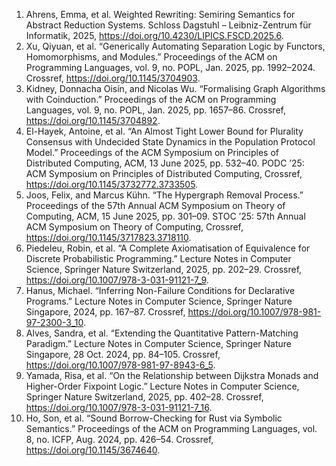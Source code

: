 1. Ahrens, Emma, et al. Weighted Rewriting: Semiring Semantics for Abstract Reduction Systems. Schloss Dagstuhl – Leibniz-Zentrum für Informatik, 2025, <https://doi.org/10.4230/LIPICS.FSCD.2025.6>.
1. Xu, Qiyuan, et al. “Generically Automating Separation Logic by Functors, Homomorphisms, and Modules.” Proceedings of the ACM on Programming Languages, vol. 9, no. POPL, Jan. 2025, pp. 1992–2024. Crossref, <https://doi.org/10.1145/3704903>.
1. Kidney, Donnacha Oisín, and Nicolas Wu. “Formalising Graph Algorithms with Coinduction.” Proceedings of the ACM on Programming Languages, vol. 9, no. POPL, Jan. 2025, pp. 1657–86. Crossref, <https://doi.org/10.1145/3704892>.
1. El-Hayek, Antoine, et al. “An Almost Tight Lower Bound for Plurality Consensus with Undecided State Dynamics in the Population Protocol Model.” Proceedings of the ACM Symposium on Principles of Distributed Computing, ACM, 13 June 2025, pp. 532–40. PODC ’25: ACM Symposium on Principles of Distributed Computing, Crossref, <https://doi.org/10.1145/3732772.3733505>.
1. Joos, Felix, and Marcus Kühn. “The Hypergraph Removal Process.” Proceedings of the 57th Annual ACM Symposium on Theory of Computing, ACM, 15 June 2025, pp. 301–09. STOC ’25: 57th Annual ACM Symposium on Theory of Computing, Crossref, <https://doi.org/10.1145/3717823.3718110>.
1. Piedeleu, Robin, et al. “A Complete Axiomatisation of Equivalence for Discrete Probabilistic Programming.” Lecture Notes in Computer Science, Springer Nature Switzerland, 2025, pp. 202–29. Crossref, <https://doi.org/10.1007/978-3-031-91121-7_9>.
1. Hanus, Michael. “Inferring Non-Failure Conditions for Declarative Programs.” Lecture Notes in Computer Science, Springer Nature Singapore, 2024, pp. 167–87. Crossref, <https://doi.org/10.1007/978-981-97-2300-3_10>.
1. Alves, Sandra, et al. “Extending the Quantitative Pattern-Matching Paradigm.” Lecture Notes in Computer Science, Springer Nature Singapore, 28 Oct. 2024, pp. 84–105. Crossref, <https://doi.org/10.1007/978-981-97-8943-6_5>.
1. Yamada, Risa, et al. “On the Relationship between Dijkstra Monads and Higher-Order Fixpoint Logic.” Lecture Notes in Computer Science, Springer Nature Switzerland, 2025, pp. 402–28. Crossref, <https://doi.org/10.1007/978-3-031-91121-7_16>.
1. Ho, Son, et al. “Sound Borrow-Checking for Rust via Symbolic Semantics.” Proceedings of the ACM on Programming Languages, vol. 8, no. ICFP, Aug. 2024, pp. 426–54. Crossref, <https://doi.org/10.1145/3674640>.

